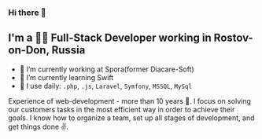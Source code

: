 ### Hi there 👋

## I'm a 👨‍💻 Full-Stack Developer working in Rostov-on-Don, Russia

- 🔭 I’m currently working at Spora(former Diacare-Soft)
- 🌱 I’m currently learning Swift
- 🙈 I use daily: `.php`, `.js`, `Laravel`, `Symfony`, `MSSQL`, `MySql`

Experience of web-development - more than 10 years 🤪. I focus on solving our customers tasks in the most efficient way in order to achieve their goals. I know how to organize a team, set up all stages of development, and get things done ✌️.
